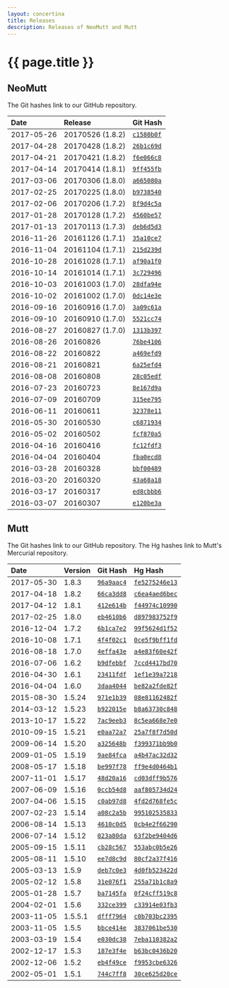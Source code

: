 ```yaml
---
layout: concertina
title: Releases
description: Releases of NeoMutt and Mutt
---
```


# {{ page.title }}

## NeoMutt

The Git hashes link to our GitHub repository.

| Date       | Release          | Git Hash                                                         |
| :--------- | :--------------- | :--------------------------------------------------------------- |
| 2017-05-26 | 20170526 (1.8.2) | [`c1580b0f`](https://github.com/neomutt/neomutt/commit/c1580b0f) |
| 2017-04-28 | 20170428 (1.8.2) | [`26b1c69d`](https://github.com/neomutt/neomutt/commit/26b1c69d) |
| 2017-04-21 | 20170421 (1.8.2) | [`f6e066c8`](https://github.com/neomutt/neomutt/commit/f6e066c8) |
| 2017-04-14 | 20170414 (1.8.1) | [`9ff455fb`](https://github.com/neomutt/neomutt/commit/9ff455fb) |
| 2017-03-06 | 20170306 (1.8.0) | [`a665080a`](https://github.com/neomutt/neomutt/commit/a665080a) |
| 2017-02-25 | 20170225 (1.8.0) | [`b9738540`](https://github.com/neomutt/neomutt/commit/b9738540) |
| 2017-02-06 | 20170206 (1.7.2) | [`8f9d4c5a`](https://github.com/neomutt/neomutt/commit/8f9d4c5a) |
| 2017-01-28 | 20170128 (1.7.2) | [`4560be57`](https://github.com/neomutt/neomutt/commit/4560be57) |
| 2017-01-13 | 20170113 (1.7.3) | [`deb6d5d3`](https://github.com/neomutt/neomutt/commit/deb6d5d3) |
| 2016-11-26 | 20161126 (1.7.1) | [`35a10ce7`](https://github.com/neomutt/neomutt/commit/35a10ce7) |
| 2016-11-04 | 20161104 (1.7.1) | [`215d239d`](https://github.com/neomutt/neomutt/commit/215d239d) |
| 2016-10-28 | 20161028 (1.7.1) | [`af90a1f0`](https://github.com/neomutt/neomutt/commit/af90a1f0) |
| 2016-10-14 | 20161014 (1.7.1) | [`3c729496`](https://github.com/neomutt/neomutt/commit/3c729496) |
| 2016-10-03 | 20161003 (1.7.0) | [`28dfa94e`](https://github.com/neomutt/neomutt/commit/28dfa94e) |
| 2016-10-02 | 20161002 (1.7.0) | [`0dc14e3e`](https://github.com/neomutt/neomutt/commit/0dc14e3e) |
| 2016-09-16 | 20160916 (1.7.0) | [`3a09c61a`](https://github.com/neomutt/neomutt/commit/3a09c61a) |
| 2016-09-10 | 20160910 (1.7.0) | [`5521cc74`](https://github.com/neomutt/neomutt/commit/5521cc74) |
| 2016-08-27 | 20160827 (1.7.0) | [`1313b397`](https://github.com/neomutt/neomutt/commit/1313b397) |
| 2016-08-26 | 20160826         | [`76be4106`](https://github.com/neomutt/neomutt/commit/76be4106) |
| 2016-08-22 | 20160822         | [`a469efd9`](https://github.com/neomutt/neomutt/commit/a469efd9) |
| 2016-08-21 | 20160821         | [`6a25efd4`](https://github.com/neomutt/neomutt/commit/6a25efd4) |
| 2016-08-08 | 20160808         | [`28c05edf`](https://github.com/neomutt/neomutt/commit/28c05edf) |
| 2016-07-23 | 20160723         | [`8e167d9a`](https://github.com/neomutt/neomutt/commit/8e167d9a) |
| 2016-07-09 | 20160709         | [`315ee795`](https://github.com/neomutt/neomutt/commit/315ee795) |
| 2016-06-11 | 20160611         | [`32378e11`](https://github.com/neomutt/neomutt/commit/32378e11) |
| 2016-05-30 | 20160530         | [`c6871934`](https://github.com/neomutt/neomutt/commit/c6871934) |
| 2016-05-02 | 20160502         | [`fcf870a5`](https://github.com/neomutt/neomutt/commit/fcf870a5) |
| 2016-04-16 | 20160416         | [`fc12fdf3`](https://github.com/neomutt/neomutt/commit/fc12fdf3) |
| 2016-04-04 | 20160404         | [`fba0ecd8`](https://github.com/neomutt/neomutt/commit/fba0ecd8) |
| 2016-03-28 | 20160328         | [`bbf00489`](https://github.com/neomutt/neomutt/commit/bbf00489) |
| 2016-03-20 | 20160320         | [`43a68a18`](https://github.com/neomutt/neomutt/commit/43a68a18) |
| 2016-03-17 | 20160317         | [`ed8cbbb6`](https://github.com/neomutt/neomutt/commit/ed8cbbb6) |
| 2016-03-07 | 20160307         | [`e120be3a`](https://github.com/neomutt/neomutt/commit/e120be3a) |

## Mutt

The Git hashes link to our GitHub repository.
The Hg hashes link to Mutt's Mercurial repository.

| Date       | Version | Git Hash                                                       | Hg Hash                                                         |
| :--------- | :------ | :------------------------------------------------------------- | :-------------------------------------------------------------- |
| 2017-05-30 | 1.8.3   | [`96a9aac4`](https://github.com/neomutt/neomutt/commit/96a9aac4) | [`fe5275246e13`](https://dev.mutt.org/hg/mutt/rev/fe5275246e13) |
| 2017-04-18 | 1.8.2   | [`66ca3dd8`](https://github.com/neomutt/neomutt/commit/66ca3dd8) | [`c6ea4aed6bec`](https://dev.mutt.org/hg/mutt/rev/c6ea4aed6bec) |
| 2017-04-12 | 1.8.1   | [`412e614b`](https://github.com/neomutt/neomutt/commit/412e614b) | [`f44974c10990`](https://dev.mutt.org/hg/mutt/rev/f44974c10990) |
| 2017-02-25 | 1.8.0   | [`eb4610b6`](https://github.com/neomutt/neomutt/commit/eb4610b6) | [`d897983752f9`](https://dev.mutt.org/hg/mutt/rev/d897983752f9) |
| 2016-12-04 | 1.7.2   | [`6b1ca7e2`](https://github.com/neomutt/neomutt/commit/6b1ca7e2) | [`99f5624d1f52`](https://dev.mutt.org/hg/mutt/rev/99f5624d1f52) |
| 2016-10-08 | 1.7.1   | [`4f4f02c1`](https://github.com/neomutt/neomutt/commit/4f4f02c1) | [`0ce5f9bff1fd`](https://dev.mutt.org/hg/mutt/rev/0ce5f9bff1fd) |
| 2016-08-18 | 1.7.0   | [`4effa43e`](https://github.com/neomutt/neomutt/commit/4effa43e) | [`a4e83f60e42f`](https://dev.mutt.org/hg/mutt/rev/a4e83f60e42f) |
| 2016-07-06 | 1.6.2   | [`b9dfebbf`](https://github.com/neomutt/neomutt/commit/b9dfebbf) | [`7ccd4417bd70`](https://dev.mutt.org/hg/mutt/rev/7ccd4417bd70) |
| 2016-04-30 | 1.6.1   | [`23411fdf`](https://github.com/neomutt/neomutt/commit/23411fdf) | [`1ef1e39a7218`](https://dev.mutt.org/hg/mutt/rev/1ef1e39a7218) |
| 2016-04-04 | 1.6.0   | [`3daa4044`](https://github.com/neomutt/neomutt/commit/3daa4044) | [`be82a2fde82f`](https://dev.mutt.org/hg/mutt/rev/be82a2fde82f) |
| 2015-08-30 | 1.5.24  | [`971e1b39`](https://github.com/neomutt/neomutt/commit/971e1b39) | [`08e81162482f`](https://dev.mutt.org/hg/mutt/rev/08e81162482f) |
| 2014-03-12 | 1.5.23  | [`b922015e`](https://github.com/neomutt/neomutt/commit/b922015e) | [`b8a63730c848`](https://dev.mutt.org/hg/mutt/rev/b8a63730c848) |
| 2013-10-17 | 1.5.22  | [`7ac9eeb3`](https://github.com/neomutt/neomutt/commit/7ac9eeb3) | [`8c5ea668e7e0`](https://dev.mutt.org/hg/mutt/rev/8c5ea668e7e0) |
| 2010-09-15 | 1.5.21  | [`e0aa72a7`](https://github.com/neomutt/neomutt/commit/e0aa72a7) | [`25a7f8f7d50d`](https://dev.mutt.org/hg/mutt/rev/25a7f8f7d50d) |
| 2009-06-14 | 1.5.20  | [`a325648b`](https://github.com/neomutt/neomutt/commit/a325648b) | [`f399371bb9b0`](https://dev.mutt.org/hg/mutt/rev/f399371bb9b0) |
| 2009-01-05 | 1.5.19  | [`9ae84fca`](https://github.com/neomutt/neomutt/commit/9ae84fca) | [`a4b47ac32d32`](https://dev.mutt.org/hg/mutt/rev/a4b47ac32d32) |
| 2008-05-17 | 1.5.18  | [`be997f78`](https://github.com/neomutt/neomutt/commit/be997f78) | [`ff9e4d0464b1`](https://dev.mutt.org/hg/mutt/rev/ff9e4d0464b1) |
| 2007-11-01 | 1.5.17  | [`48d20a16`](https://github.com/neomutt/neomutt/commit/48d20a16) | [`cd03dff9b576`](https://dev.mutt.org/hg/mutt/rev/cd03dff9b576) |
| 2007-06-09 | 1.5.16  | [`0ccb54d8`](https://github.com/neomutt/neomutt/commit/0ccb54d8) | [`aaf805734d24`](https://dev.mutt.org/hg/mutt/rev/aaf805734d24) |
| 2007-04-06 | 1.5.15  | [`c0ab97d8`](https://github.com/neomutt/neomutt/commit/c0ab97d8) | [`4fd2d768fe5c`](https://dev.mutt.org/hg/mutt/rev/4fd2d768fe5c) |
| 2007-02-23 | 1.5.14  | [`a08c2a5b`](https://github.com/neomutt/neomutt/commit/a08c2a5b) | [`995102535833`](https://dev.mutt.org/hg/mutt/rev/995102535833) |
| 2006-08-14 | 1.5.13  | [`4610c0d5`](https://github.com/neomutt/neomutt/commit/4610c0d5) | [`0cb4e2f66290`](https://dev.mutt.org/hg/mutt/rev/0cb4e2f66290) |
| 2006-07-14 | 1.5.12  | [`023a80da`](https://github.com/neomutt/neomutt/commit/023a80da) | [`63f2be9404d6`](https://dev.mutt.org/hg/mutt/rev/63f2be9404d6) |
| 2005-09-15 | 1.5.11  | [`cb28c567`](https://github.com/neomutt/neomutt/commit/cb28c567) | [`553abc0b5e26`](https://dev.mutt.org/hg/mutt/rev/553abc0b5e26) |
| 2005-08-11 | 1.5.10  | [`ee7d8c9d`](https://github.com/neomutt/neomutt/commit/ee7d8c9d) | [`80cf2a37f416`](https://dev.mutt.org/hg/mutt/rev/80cf2a37f416) |
| 2005-03-13 | 1.5.9   | [`deb7c0e3`](https://github.com/neomutt/neomutt/commit/deb7c0e3) | [`4d0fb523422d`](https://dev.mutt.org/hg/mutt/rev/4d0fb523422d) |
| 2005-02-12 | 1.5.8   | [`31e076f1`](https://github.com/neomutt/neomutt/commit/31e076f1) | [`255a71b1c8a9`](https://dev.mutt.org/hg/mutt/rev/255a71b1c8a9) |
| 2005-01-28 | 1.5.7   | [`ba7145fa`](https://github.com/neomutt/neomutt/commit/ba7145fa) | [`0f24cff519c8`](https://dev.mutt.org/hg/mutt/rev/0f24cff519c8) |
| 2004-02-01 | 1.5.6   | [`332ce399`](https://github.com/neomutt/neomutt/commit/332ce399) | [`c33914e03fb3`](https://dev.mutt.org/hg/mutt/rev/c33914e03fb3) |
| 2003-11-05 | 1.5.5.1 | [`dfff7964`](https://github.com/neomutt/neomutt/commit/dfff7964) | [`c0b703bc2395`](https://dev.mutt.org/hg/mutt/rev/c0b703bc2395) |
| 2003-11-05 | 1.5.5   | [`bbce414e`](https://github.com/neomutt/neomutt/commit/bbce414e) | [`3837061be530`](https://dev.mutt.org/hg/mutt/rev/3837061be530) |
| 2003-03-19 | 1.5.4   | [`e030dc38`](https://github.com/neomutt/neomutt/commit/e030dc38) | [`7eba110382a2`](https://dev.mutt.org/hg/mutt/rev/7eba110382a2) |
| 2002-12-17 | 1.5.3   | [`187e3f4e`](https://github.com/neomutt/neomutt/commit/187e3f4e) | [`b63bc0436b20`](https://dev.mutt.org/hg/mutt/rev/b63bc0436b20) |
| 2002-12-06 | 1.5.2   | [`eb4f49ce`](https://github.com/neomutt/neomutt/commit/eb4f49ce) | [`f9953cbe6326`](https://dev.mutt.org/hg/mutt/rev/f9953cbe6326) |
| 2002-05-01 | 1.5.1   | [`744c7ff8`](https://github.com/neomutt/neomutt/commit/744c7ff8) | [`30ce625d20ce`](https://dev.mutt.org/hg/mutt/rev/30ce625d20ce) |

